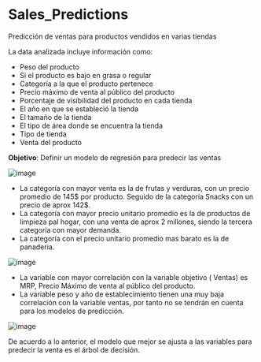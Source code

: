 # Sales_Predictions
Predicción de ventas para productos vendidos en varias tiendas


La data analizada incluye información como:
* Peso del producto
* Si el producto es bajo en grasa o regular
* Categoría a la que el producto pertenece
* Precio máximo de venta al público del producto
* Porcentaje de visibilidad del producto en cada tienda
* El año en que se estableció la tienda
* El tamaño de la tienda
* El tipo de área donde se encuentra la tienda
* Tipo de tienda
* Venta del producto 

**Objetivo**: Definir un modelo de regresión para predecir las ventas

![image](https://user-images.githubusercontent.com/114969058/208265697-49ec3d0a-6436-4a19-854d-a872cd9275f0.png)

 * La categoría con mayor venta es la de frutas y verduras, con un precio promedio de 145$ por producto.  Seguido de la categoría Snacks con un precio de aprox 142$. 
 * La categoría con mayor precio unitario promedio es la de productos de limpieza pal hogar, con una venta de aprox 2 millones, siendo la tercera categoría con mayor demanda.
 * La categoría con el precio unitario promedio mas barato es la de panaderia. 

![image](https://user-images.githubusercontent.com/114969058/208265764-50d75bce-467c-45f9-98a4-ceb0c08323b6.png)

* La variable con mayor correlación con la variable objetivo ( Ventas) es MRP, Precio Máximo de venta al público del producto. 
* La variable peso y año de establecimiento tienen una muy baja correlación con la variable ventas, por tanto no se tendrán en cuenta para los modelos de predicción.

![image](https://user-images.githubusercontent.com/114969058/208265784-1098a7d9-501e-4ed8-8a07-a14c27aa0eeb.png)

De acuerdo a lo anterior, el modelo que mejor se ajusta a las variables para predecir la venta es el árbol de decisión.





